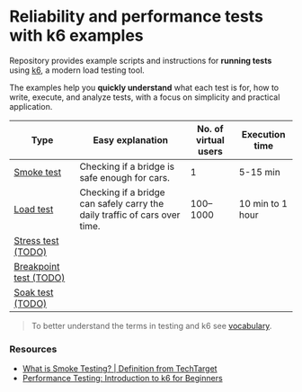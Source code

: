# Reliability and performance tests with k6 examples

Repository provides example scripts and instructions for **running tests** using [k6](https://k6.io/), a modern load testing tool.

The examples help you **quickly understand** what each test is for, how to write, execute, and analyze tests, with a focus on simplicity and practical application.

| Type                             | Easy explanation                                                           | No. of virtual users | Execution time   |
| -------------------------------- | -------------------------------------------------------------------------- | -------------------- | ---------------- |
| [Smoke test](smoke-test/text.md) | Checking if a bridge is safe enough for cars.                              | 1                    | 5-15 min         |
| [Load test](load-test/text.md)   | Checking if a bridge can safely carry the daily traffic of cars over time. | 100–1000             | 10 min to 1 hour |
| [Stress test (TODO)]()           |                                                                            |                      |                  |
| [Breakpoint test (TODO)]()       |                                                                            |                      |                  |
| [Soak test (TODO)]()             |                                                                            |                      |                  |

> To better understand the terms in testing and k6 see [vocabulary](vocabulary.md).

### Resources

- [What is Smoke Testing? | Definition from TechTarget](https://www.techtarget.com/searchsoftwarequality/definition/smoke-testing)
- [Performance Testing: Introduction to k6 for Beginners](https://www.udemy.com/course/k6-load-testing-performance-testing/)